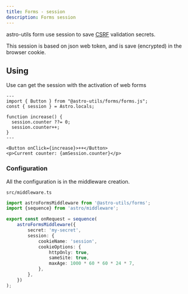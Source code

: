 ```yaml
---
title: Forms - session
description: Forms session
---
```


astro-utils form use session to save [CSRF](https://developer.mozilla.org/en-US/docs/Glossary/CSRF) validation secrets.

This session is based on json web token, and is save (encrypted) in the browser cookie.

## Using

Use can get the session with the activation of web forms

```astro
---
import { Button } from "@astro-utils/forms/forms.js";
const { session } = Astro.locals;

function increase() {
  session.counter ??= 0;
  session.counter++;
}
---

<Button onClick={increase}>++</Button>
<p>Current counter: {amSession.counter}</p>
```

### Configuration

All the configuration is in the middleware creation.

`src/middleware.ts`

```ts
import astroFormsMiddleware from '@astro-utils/forms';
import {sequence} from 'astro/middleware';

export const onRequest = sequence(
    astroFormsMiddleware({
        secret: 'my-secret',
        session: {
            cookieName: 'session',
            cookieOptions: {
                httpOnly: true,
                sameSite: true,
                maxAge: 1000 * 60 * 60 * 24 * 7,
            },
        },
    })
);
```
